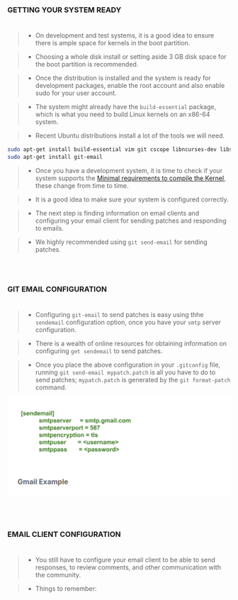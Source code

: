 ### GETTING YOUR SYSTEM READY
#
> - On development and test systems, it is a good idea to ensure there is ample space for kernels
    in the boot partition.

> - Choosing a whole disk install or setting aside 3 GB disk space for the boot partition is
    recommended.

> - Once the distribution is installed and the system is ready for development packages, enable
    the root account and also enable sudo for your user account.

> - The system might already have the `build-essential` package, which is what you need to build
    Linux kernels on an x86-64 system.

> - Recent Ubuntu distributions install a lot of the tools we will need.

```bash
sudo apt-get install build-essential vim git cscope libncurses-dev libssl-dev bison flex
sudo apt-get install git-email
```

> - Once you have a development system, it is time to check if your system supports the [Minimal requirements to compile the Kernel](https://www.kernel.org/doc/html/latest/process/changes.html), these change from time to time.

> - It is a good idea to make sure your system is configured correctly.

> - The next step is finding information on email clients and configuring your email client for
    sending patches and responding to emails.

> - We highly recommended using `git send-email` for sending patches.

<br />
<br />



### GIT EMAIL CONFIGURATION
#
> - Configuring `git-email` to send patches is easy using thhe `sendemail` configuration option, once you have
    your `smtp` server configuration.

> - There is a wealth of online resources for obtaining information on configuring `get sendemail` to send
    patches.

> - Once you place the above configuration in your `.gitconfig` file, running `git send-email mypatch.patch` is
    all you have to do to send patches; `mypatch.patch` is generated by the `git format-patch` command.

![Git Configuration](./image-email-configuration.png)

<br />
<br />



### EMAIL CLIENT CONFIGURATION
#
> - You still have to configure your email client to be able to send responses, to review comments, and
    other communication with the community.

> - Things to remember:

```plaintext
```
